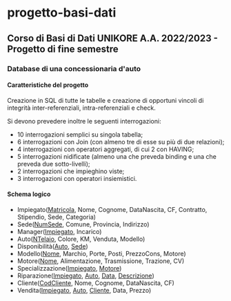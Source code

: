 # progetto-basi-dati
## Corso di Basi di Dati UNIKORE A.A. 2022/2023 - Progetto di fine semestre

### Database di una concessionaria d'auto

#### Caratteristiche del progetto
Creazione in SQL di tutte le tabelle e creazione di opportuni vincoli di integrità inter-referenziali, intra-referenziali e check.

Si devono prevedere inoltre le seguenti interrogazioni:
- 10 interrogazioni semplici su singola tabella;
- 6 interrogazioni con Join (con almeno tre di esse su più di due relazioni);
- 4 interrogazioni con operatori aggregati, di cui 2 con HAVING;
- 5 interrogazioni nidificate (almeno una che preveda binding e una che preveda due sotto-livelli);
- 2 interrogazioni che impieghino viste;
- 3 interrogazioni con operatori insiemistici.

#### Schema logico
- Impiegato(<ins>Matricola</ins>, Nome, Cognome, DataNascita, CF, Contratto, Stipendio, Sede, Categoria)
- Sede(<ins>NumSede</ins>, Comune, Provincia, Indirizzo)
- Manager(<ins>Impiegato</ins>, Incarico)
- Auto(<ins>NTelaio</ins>, Colore, KM, Venduta, Modello)
- Disponibilità(<ins>Auto</ins>, <ins>Sede</ins>)
- Modello(<ins>Nome</ins>, Marchio, Porte, Posti, PrezzoCons, Motore)
- Motore(<ins>Nome</ins>, Alimentazione, Trasmissione, Trazione, CV)
- Specializzazione(<ins>Impiegato</ins>, <ins>Motore</ins>)
- Riparazione(<ins>Impiegato</ins>, <ins>Auto</ins>, <ins>Data</ins>, <ins>Descrizione</ins>)
- Cliente(<ins>CodCliente</ins>, Nome, Cognome, DataNascita, CF)
- Vendita(<ins>Impiegato</ins>, <ins>Auto</ins>, <ins>Cliente</ins>, Data, Prezzo)
